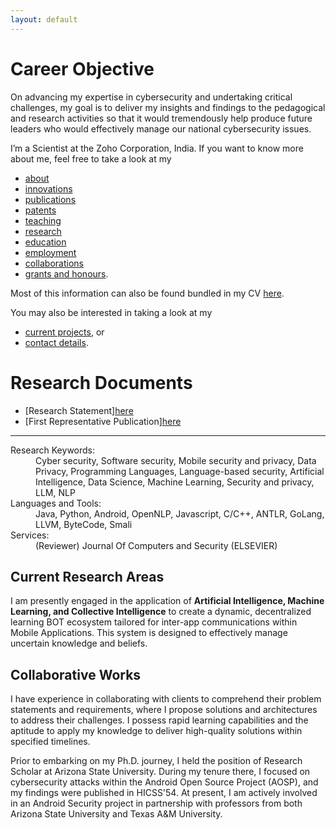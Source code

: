 ```yaml
---
layout: default
---
```


# Career Objective
On advancing my expertise in cybersecurity and undertaking critical challenges, my goal is to deliver my insights 
and findings to the pedagogical and research activities so that it would tremendously help produce future leaders 
who would effectively manage our national cybersecurity issues.

I’m a Scientist at the Zoho Corporation, India. If you want to know more about me, feel free to take a look at my

+ [about](./about.md)
+ [innovations](./innovations.md)
+ [publications](./publications.md)
+ [patents](./patents.md)
+ [teaching](./teaching.md)
+ [research](./research.md)
+ [education](./education.md)
+ [employment](./employment.md)
+ [collaborations](./collaborators.md)
+ [grants and honours](./financials.md).

Most of this information can also be found bundled in my CV [here](files/Pradeep_CV.pdf). 

You may also be interested in taking a look at my

+ [current projects](./projects.md), or
+ [contact details](./contact.md).


# Research Documents

+ [Research Statement][here](files/Pradeep_Research_Statement.pdf)
+ [First Representative Publication][here](<files/MuTent- Dynamic Android Intent Protection with Ownership-Based Key Distribution and Security Contracts.pdf>)

* * *

<dl>
   <dt>Research Keywords:</dt>
      <dd>Cyber security, Software security, Mobile security and privacy, Data Privacy, Programming Languages, Language-based security, Artificial Intelligence, Data Science, Machine Learning, Security and privacy, LLM, NLP</dd>
   <dt>Languages and Tools:</dt>
      <dd>Java, Python, Android, OpenNLP, Javascript, C/C++, ANTLR, GoLang, LLVM, ByteCode, Smali</dd>
   <dt>Services:</dt>
      <dd>(Reviewer) Journal Of Computers and Security (ELSEVIER) </dd>
</dl>

## Current Research Areas

I am presently engaged in the application of __Artificial Intelligence, Machine Learning, and Collective Intelligence__ to create a dynamic, decentralized learning BOT ecosystem tailored for inter-app communications within Mobile Applications. This system is designed to effectively manage uncertain knowledge and beliefs.
 

## Collaborative Works

I have experience in collaborating with clients to comprehend their problem statements and requirements, where I propose solutions and architectures to address their challenges. I possess rapid learning capabilities and the aptitude to apply my knowledge to deliver high-quality solutions within specified timelines.

Prior to embarking on my Ph.D. journey, I held the position of Research Scholar at Arizona State University. During my tenure there, I focused on cybersecurity attacks within the Android Open Source Project (AOSP), and my findings were published in HICSS'54. At present, I am actively involved in an Android Security project in partnership with professors from both Arizona State University and Texas A&M University.
